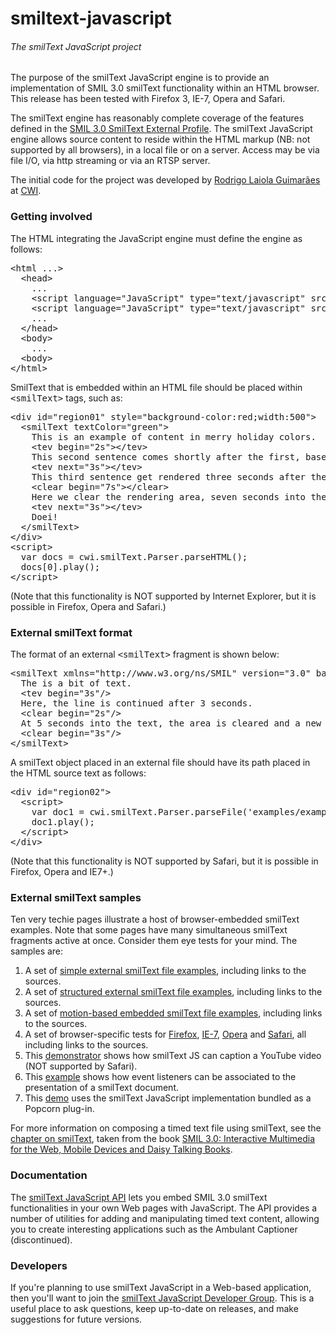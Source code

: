 <h1>smiltext-javascript</h1>
<h6>The smilText JavaScript project</h6>
<p>The purpose of the smilText JavaScript engine is to provide an implementation of SMIL 3.0 smilText functionality within an HTML browser. This release has been tested with Firefox 3, IE-7, Opera and Safari.</p>
<p>The smilText engine has reasonably complete coverage of the features defined in the <a href="http://www.w3.org/TR/2008/REC-SMIL3-20081201/smil-text-profile.html">SMIL 3.0 SmilText External Profile</a>. The smilText JavaScript engine allows source content to reside within the HTML markup (NB: not supported by all browsers), in a local file or on a server. Access may be via file I/O, via http streaming or via an RTSP server.</p>
<p>The initial code for the project was developed by <a href="http://www.rodrigolaiola.com">Rodrigo Laiola Guimarães</a> at <a href="http://www.cwi.nl/en">CWI</a>.

<h3>Getting involved</h3>
<p>The HTML integrating the JavaScript engine must define the engine as follows:</p>
<pre>
&lt;html ...>
  &lt;head&gt;
    ...
    &lt;script language="JavaScript" type="text/javascript" src="scripts/cwi.smilText.Time.js"&gt;&lt;/script&gt;
    &lt;script language="JavaScript" type="text/javascript" src="scripts/cwi.smilText.js"&gt;&lt;/script&gt;
    ...
  &lt;/head&gt;
  &lt;body&gt;
    ...
  &lt;body&gt;
&lt;/html&gt;
</pre>

<p>SmilText that is embedded within an HTML file should be placed within <tt>&lt;smilText&gt;</tt> tags, such as:</p>
<pre>
&lt;div id="region01" style="background-color:red;width:500"&gt;
  &lt;smilText textColor="green"&gt;
    This is an example of content in merry holiday colors.
    &lt;tev begin="2s"&gt;&lt;/tev&gt;
    This second sentence comes shortly after the first, based on an absolute offset.
    &lt;tev next="3s"&gt;&lt;/tev&gt;
    This third sentence get rendered three seconds after the previous, based on a relative offset.
    &lt;clear begin="7s"&gt;&lt;/clear&gt;
    Here we clear the rendering area, seven seconds into the presentation.
    &lt;tev next="3s"&gt;&lt;/tev&gt;
    Doei!
  &lt;/smilText&gt;
&lt;/div&gt;
&lt;script&gt;
  var docs = cwi.smilText.Parser.parseHTML();
  docs[0].play();
&lt;/script&gt;
</pre>

<p>(Note that this functionality is NOT supported by Internet Explorer, but it is possible in Firefox, Opera and Safari.)</p>

<h3>External smilText format</h3>
<p>The format of an external <tt>&lt;smilText&gt;</tt> fragment is shown below:</p>
<pre>
&lt;smilText xmlns="http://www.w3.org/ns/SMIL" version="3.0" baseProfile="smilText"&gt;
  The is a bit of text.
  &lt;tev begin="3s"/&gt;
  Here, the line is continued after 3 seconds.
  &lt;clear begin="2s"/&gt;
  At 5 seconds into the text, the area is cleared and a new fragment starts.
  &lt;clear begin="3s"/&gt;
&lt;/smilText&gt;
</pre>
	
<p>A smilText object placed in an external file should have its path placed in the HTML source text as follows:</p>
<pre>
&lt;div id="region02"&gt;
  &lt;script&gt;
    var doc1 = cwi.smilText.Parser.parseFile('examples/example18.xml', 'region2');
    doc1.play();
  &lt;/script&gt;
&lt;/div&gt;
</pre>

<p>(Note that this functionality is NOT supported by Safari, but it is possible in Firefox, Opera and IE7+.)</p>

<h3>External smilText samples</h3>
<p>Ten very techie pages illustrate a host of browser-embedded smilText examples. Note that some pages have many simultaneous smilText fragments active at once. Consider them eye tests for your mind. The samples are:</p>
<ol>
  <li>A set of <a href="http://smiltext-javascript.googlecode.com/svn/trunk/samples/test1.html">simple external smilText file examples</a>, including links to the sources.</li>
  <li>A set of <a href="http://smiltext-javascript.googlecode.com/svn/trunk/samples/test2.html">structured external smilText file examples</a>, including links to the sources.</li>
  <li>A set of <a href="http://smiltext-javascript.googlecode.com/svn/trunk/samples/test3.html">motion-based embedded smilText file examples</a>, including links to the sources.</li>
  <li>A set of browser-specific tests for <a href="http://smiltext-javascript.googlecode.com/svn/trunk/samples/test%20firefox.html">Firefox</a>, <a href="http://smiltext-javascript.googlecode.com/svn/trunk/samples/test%20ie.html">IE-7</a>, <a href="http://smiltext-javascript.googlecode.com/svn/trunk/samples/test%20opera.html">Opera</a> and <a href="http://smiltext-javascript.googlecode.com/svn/trunk/samples/test%20safari.html">Safari</a>, all including links to the sources.</li>
  <li>This <a href="http://smiltext-javascript.googlecode.com/svn/trunk/samples/youtube/index.html">demonstrator</a> shows how smilText JS can caption a YouTube video (NOT supported by Safari).</li>
  <li>This <a href="http://smiltext-javascript.googlecode.com/svn/trunk/samples/test%20events.html">example</a> shows how event listeners can be associated to the presentation of a smilText document.</li>
  <li>This <a href="http://smiltext-javascript.googlecode.com/svn/trunk/samples/test%20on%20the%20fly.html>example</a> shows how to create smilText documents on the fly.</li>
  <li>This <a href="http://smiltext-javascript.googlecode.com/svn/trunk/samples/popcorn_plugin/smilText.html">demo</a> uses the smilText JavaScript implementation bundled as a Popcorn plug-in.</li>
</ol>

<p>For more information on composing a timed text file using smilText, see the <a href="http://xmediasmil.net/Chapters/SampleChapter.pdf">chapter on smilText</a>, taken from the book <a href="http://xmediasmil.net/">SMIL 3.0: Interactive Multimedia for the Web, Mobile Devices and Daisy Talking Books</a>.<p>

<h3>Documentation</h3>
<p>The <a href="http://smiltext-javascript.googlecode.com/svn/trunk/docs/1.1/index.html">smilText JavaScript API</a> lets you embed SMIL 3.0 smilText functionalities in your own Web pages with JavaScript. The API provides a number of utilities for adding and manipulating timed text content, allowing you to create interesting applications such as the Ambulant Captioner (discontinued).

<h3>Developers</h3>
<p>If you're planning to use smilText JavaScript in a Web-based application, then you'll want to join the <a href="http://groups.google.com/group/smiltext-javascript">smilText JavaScript Developer Group</a>. This is a useful place to ask questions, keep up-to-date on releases, and make suggestions for future versions.</p>
